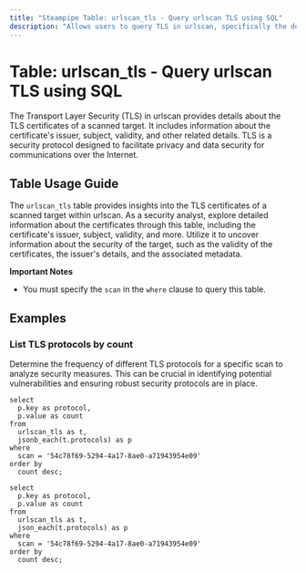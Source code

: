 ```yaml
---
title: "Steampipe Table: urlscan_tls - Query urlscan TLS using SQL"
description: "Allows users to query TLS in urlscan, specifically the detailed information about the TLS certificates of the scanned target, providing insights into the certificate's issuer, subject, validity, and more."
---
```


# Table: urlscan_tls - Query urlscan TLS using SQL

The Transport Layer Security (TLS) in urlscan provides details about the TLS certificates of a scanned target. It includes information about the certificate's issuer, subject, validity, and other related details. TLS is a security protocol designed to facilitate privacy and data security for communications over the Internet.

## Table Usage Guide

The `urlscan_tls` table provides insights into the TLS certificates of a scanned target within urlscan. As a security analyst, explore detailed information about the certificates through this table, including the certificate's issuer, subject, validity, and more. Utilize it to uncover information about the security of the target, such as the validity of the certificates, the issuer's details, and the associated metadata.

**Important Notes**
- You must specify the `scan` in the `where` clause to query this table.

## Examples

### List TLS protocols by count
Determine the frequency of different TLS protocols for a specific scan to analyze security measures. This can be crucial in identifying potential vulnerabilities and ensuring robust security protocols are in place.

```sql+postgres
select
  p.key as protocol,
  p.value as count
from
  urlscan_tls as t,
  jsonb_each(t.protocols) as p
where
  scan = '54c78f69-5294-4a17-8ae0-a71943954e09'
order by
  count desc;
```

```sql+sqlite
select
  p.key as protocol,
  p.value as count
from
  urlscan_tls as t,
  json_each(t.protocols) as p
where
  scan = '54c78f69-5294-4a17-8ae0-a71943954e09'
order by
  count desc;
```